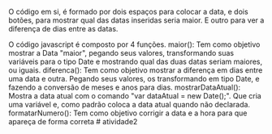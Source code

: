 O código em si, é formado por dois espaços para colocar a data, e dois botões, para mostrar qual das datas inseridas seria maior. E outro para ver a diferença de dias entre as datas.

O código javascript é composto por 4 funções. maior(): Tem como objetivo mostrar a Data "maior", pegando seus valores, transformando suas variáveis para o tipo Date e mostrando qual das duas datas seriam maiores, ou iguais. diferenca(): Tem como objetivo mostrar a diferença em dias entre uma data e outra. Pegando seus valores, os transformando em tipo Date, e fazendo a conversão de meses e anos para dias. mostrarDataAtual(): Mostra a data atual com o comando "var dataAtual = new Date();". Que cria uma variável e, como padrão coloca a data atual quando não declarada. formatarNumero(): Tem como objetivo corrigir a data e a hora para que apareça de forma correta # atividade2
